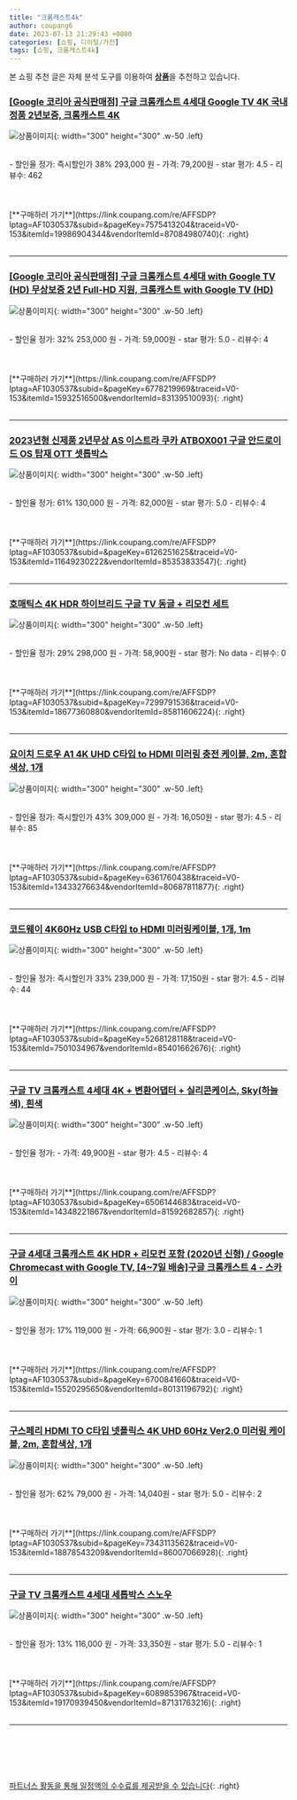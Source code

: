 ```yaml
---
title: "크롬캐스트4k"
author: coupang6
date: 2023-07-13 21:29:43 +0800
categories: [쇼핑, 디이털/가전]
tags: [쇼핑, 크롬캐스트4k]
---
```


본 쇼핑 추천 글은 자체 분석 도구를 이용하여 [**상품**](https://link.coupang.com/a/bao1ui)을 추천하고 있습니다.

### [[Google 코리아 공식판매점] 구글 크롬캐스트 4세대 Google TV 4K 국내정품 2년보증, 크롬캐스트 4K](https://link.coupang.com/re/AFFSDP?lptag=AF1030537&subid=&pageKey=7575413204&traceid=V0-153&itemId=19986904344&vendorItemId=87084980740)

![상품이미지](https://thumbnail10.coupangcdn.com/thumbnails/remote/230x230ex/image/vendor_inventory/542a/4823d6f49e6007b700333d00107d1073309cd0cf18e6465c5bfcf8a8aa79.jpg){: width="300" height="300" .w-50 .left}


<br>
- 할인율 정가: 즉시할인가 38%  293,000   원
- 가격: 79,200원
- star 평가: 4.5
- 리뷰수: 462
<br>
<br>
<br>
<br>
[**구매하러 가기**](https://link.coupang.com/re/AFFSDP?lptag=AF1030537&subid=&pageKey=7575413204&traceid=V0-153&itemId=19986904344&vendorItemId=87084980740){: .right}
<br>
<br>

---

### [[Google 코리아 공식판매점] 구글 크롬캐스트 4세대 with Google TV (HD) 무상보증 2년 Full-HD 지원, 크롬캐스트 with Google TV (HD)](https://link.coupang.com/re/AFFSDP?lptag=AF1030537&subid=&pageKey=6778219969&traceid=V0-153&itemId=15932516500&vendorItemId=83139510093)

![상품이미지](https://thumbnail6.coupangcdn.com/thumbnails/remote/230x230ex/image/vendor_inventory/6065/29268eacac31c7128b647a0f23db4d5cc58289c606f8448344471bdcc58f.jpg){: width="300" height="300" .w-50 .left}


<br>
- 할인율 정가: 32%  253,000   원
- 가격: 59,000원
- star 평가: 5.0
- 리뷰수: 4
<br>
<br>
<br>
<br>
[**구매하러 가기**](https://link.coupang.com/re/AFFSDP?lptag=AF1030537&subid=&pageKey=6778219969&traceid=V0-153&itemId=15932516500&vendorItemId=83139510093){: .right}
<br>
<br>

---

### [2023년형 신제품 2년무상 AS 이스트라 쿠카 ATBOX001 구글 안드로이드 OS 탑재 OTT 셋톱박스](https://link.coupang.com/re/AFFSDP?lptag=AF1030537&subid=&pageKey=6126251625&traceid=V0-153&itemId=11649230222&vendorItemId=85353833547)

![상품이미지](https://thumbnail6.coupangcdn.com/thumbnails/remote/230x230ex/image/vendor_inventory/a71e/565b85df7ea66145137f6cc0d26b9cd2f3cce6960a894a45d5555b6fc6a8.jpg){: width="300" height="300" .w-50 .left}


<br>
- 할인율 정가: 61%  130,000   원
- 가격: 82,000원
- star 평가: 5.0
- 리뷰수: 4
<br>
<br>
<br>
<br>
[**구매하러 가기**](https://link.coupang.com/re/AFFSDP?lptag=AF1030537&subid=&pageKey=6126251625&traceid=V0-153&itemId=11649230222&vendorItemId=85353833547){: .right}
<br>
<br>

---

### [호매틱스 4K HDR 하이브리드 구글 TV 동글 + 리모컨 세트](https://link.coupang.com/re/AFFSDP?lptag=AF1030537&subid=&pageKey=7299791536&traceid=V0-153&itemId=18677360880&vendorItemId=85811606224)

![상품이미지](https://thumbnail6.coupangcdn.com/thumbnails/remote/230x230ex/image/retail/images/2023/04/28/12/5/8e6575fd-7b84-4495-9e38-fb8fb4ad80d0.jpg){: width="300" height="300" .w-50 .left}


<br>
- 할인율 정가: 29%  298,000   원
- 가격: 58,900원
- star 평가: No data
- 리뷰수: 0
<br>
<br>
<br>
<br>
[**구매하러 가기**](https://link.coupang.com/re/AFFSDP?lptag=AF1030537&subid=&pageKey=7299791536&traceid=V0-153&itemId=18677360880&vendorItemId=85811606224){: .right}
<br>
<br>

---

### [요이치 드로우 A1 4K UHD C타입 to HDMI 미러링 충전 케이블, 2m, 혼합색상, 1개](https://link.coupang.com/re/AFFSDP?lptag=AF1030537&subid=&pageKey=6361760438&traceid=V0-153&itemId=13433276634&vendorItemId=80687811877)

![상품이미지](https://thumbnail9.coupangcdn.com/thumbnails/remote/230x230ex/image/rs_quotation_api/simx9lfs/df2f10613ec94d3c98537e2ab5a2acfc.jpg){: width="300" height="300" .w-50 .left}


<br>
- 할인율 정가: 즉시할인가 43%  309,000   원
- 가격: 16,050원
- star 평가: 4.5
- 리뷰수: 85
<br>
<br>
<br>
<br>
[**구매하러 가기**](https://link.coupang.com/re/AFFSDP?lptag=AF1030537&subid=&pageKey=6361760438&traceid=V0-153&itemId=13433276634&vendorItemId=80687811877){: .right}
<br>
<br>

---

### [코드웨이 4K60Hz USB C타입 to HDMI 미러링케이블, 1개, 1m](https://link.coupang.com/re/AFFSDP?lptag=AF1030537&subid=&pageKey=5268128118&traceid=V0-153&itemId=7501034967&vendorItemId=85401662676)

![상품이미지](https://thumbnail6.coupangcdn.com/thumbnails/remote/230x230ex/image/vendor_inventory/07d8/4b6ee1303d395c6b10f25e92be6db886ba5a83189c683b9ad7ce83e2c630.jpg){: width="300" height="300" .w-50 .left}


<br>
- 할인율 정가: 즉시할인가 33%  239,000   원
- 가격: 17,150원
- star 평가: 4.5
- 리뷰수: 44
<br>
<br>
<br>
<br>
[**구매하러 가기**](https://link.coupang.com/re/AFFSDP?lptag=AF1030537&subid=&pageKey=5268128118&traceid=V0-153&itemId=7501034967&vendorItemId=85401662676){: .right}
<br>
<br>

---

### [구글 TV 크롬캐스트 4세대 4K + 변환어댑터 + 실리콘케이스, Sky(하늘색), 흰색](https://link.coupang.com/re/AFFSDP?lptag=AF1030537&subid=&pageKey=6506144683&traceid=V0-153&itemId=14348221867&vendorItemId=81592682857)

![상품이미지](https://thumbnail10.coupangcdn.com/thumbnails/remote/230x230ex/image/vendor_inventory/1b5a/929a9e8324aa715278106d6e7f2b48883722ede1db0f71a6bfa34b8a92ea.jpg){: width="300" height="300" .w-50 .left}


<br>
- 할인율 정가: 
- 가격: 49,900원
- star 평가: 4.5
- 리뷰수: 4
<br>
<br>
<br>
<br>
[**구매하러 가기**](https://link.coupang.com/re/AFFSDP?lptag=AF1030537&subid=&pageKey=6506144683&traceid=V0-153&itemId=14348221867&vendorItemId=81592682857){: .right}
<br>
<br>

---

### [구글 4세대 크롬캐스트 4K HDR + 리모컨 포함 (2020년 신형) / Google Chromecast with Google TV, [4~7일 배송]구글 크롬캐스트 4 - 스카이](https://link.coupang.com/re/AFFSDP?lptag=AF1030537&subid=&pageKey=6700841660&traceid=V0-153&itemId=15520295650&vendorItemId=80131196792)

![상품이미지](https://thumbnail6.coupangcdn.com/thumbnails/remote/230x230ex/image/vendor_inventory/a657/a59ca2c7befcafda68e6d2a142fd0d4d70ac5f3dcdfde9663488688bc811.jpeg){: width="300" height="300" .w-50 .left}


<br>
- 할인율 정가: 17%  119,000   원
- 가격: 66,900원
- star 평가: 3.0
- 리뷰수: 1
<br>
<br>
<br>
<br>
[**구매하러 가기**](https://link.coupang.com/re/AFFSDP?lptag=AF1030537&subid=&pageKey=6700841660&traceid=V0-153&itemId=15520295650&vendorItemId=80131196792){: .right}
<br>
<br>

---

### [구스페리 HDMI TO C타입 넷플릭스 4K UHD 60Hz Ver2.0 미러링 케이블, 2m, 혼합색상, 1개](https://link.coupang.com/re/AFFSDP?lptag=AF1030537&subid=&pageKey=7343113562&traceid=V0-153&itemId=18878543209&vendorItemId=86007066928)

![상품이미지](https://thumbnail9.coupangcdn.com/thumbnails/remote/230x230ex/image/retail/images/2023/05/18/18/4/62729965-8e67-48f6-9d73-64b197b1b8e6.jpg){: width="300" height="300" .w-50 .left}


<br>
- 할인율 정가: 62%  79,000   원
- 가격: 14,040원
- star 평가: 5.0
- 리뷰수: 2
<br>
<br>
<br>
<br>
[**구매하러 가기**](https://link.coupang.com/re/AFFSDP?lptag=AF1030537&subid=&pageKey=7343113562&traceid=V0-153&itemId=18878543209&vendorItemId=86007066928){: .right}
<br>
<br>

---

### [구글 TV 크롬캐스트 4세대 세톱박스 스노우](https://link.coupang.com/re/AFFSDP?lptag=AF1030537&subid=&pageKey=6089853967&traceid=V0-153&itemId=19170939450&vendorItemId=87131763216)

![상품이미지](https://thumbnail6.coupangcdn.com/thumbnails/remote/230x230ex/image/vendor_inventory/82c1/f0d2a1f9ea0fd4c02ff6f04ea704339d2ed4d9380a150385650f01eef6ca.PNG){: width="300" height="300" .w-50 .left}


<br>
- 할인율 정가: 13%  116,000   원
- 가격: 33,350원
- star 평가: 5.0
- 리뷰수: 1
<br>
<br>
<br>
<br>
[**구매하러 가기**](https://link.coupang.com/re/AFFSDP?lptag=AF1030537&subid=&pageKey=6089853967&traceid=V0-153&itemId=19170939450&vendorItemId=87131763216){: .right}
<br>
<br>

---
<br><br><br><br><br> [파트너스 활동을 통해 일정액의 수수료를 제공받을 수 있습니다](https://link.coupang.com/a/bao1ui){: .right}
